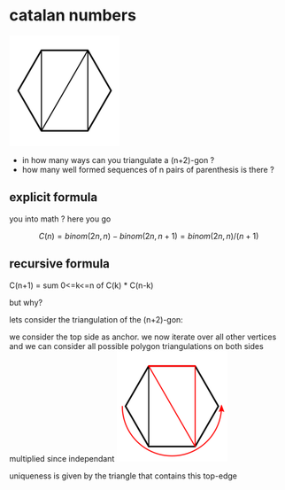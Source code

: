 # catalan numbers

![cat](/res/cat1.png)

- in how many ways can you triangulate a (n+2)-gon ?
- how many well formed sequences of n pairs of parenthesis is there ?

## explicit formula

you into math ? here you go

$$
C(n) = binom(2n,n) - binom(2n,n+1) = binom(2n,n) / (n+1)
$$

## recursive formula

C(n+1) = sum 0<=k<=n of C(k) * C(n-k)

but why?

lets consider the triangulation of the (n+2)-gon:

we consider the top side as anchor.
we now iterate over all other vertices
and we can consider all possible polygon triangulations on both sides
multiplied since independant
![cat](/res/cat2.png)

uniqueness is given by the triangle that contains this top-edge

<script src='https://cdnjs.cloudflare.com/ajax/libs/mathjax/2.7.5/MathJax.js?config=TeX-MML-AM_CHTML' async></script>


